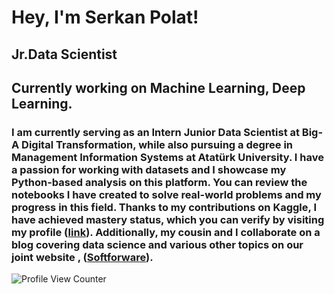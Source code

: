 Hey, I'm Serkan Polat!  
=============================

Jr.Data Scientist
------------------------------------
Currently working on Machine Learning, Deep Learning.
------------------------------------
### I am currently serving as an Intern Junior Data Scientist at Big-A Digital Transformation, while also pursuing a degree in Management Information Systems at Atatürk University. I have a passion for working with datasets and I showcase my Python-based analysis on this platform. You can review the notebooks I have created to solve real-world problems and my progress in this field. Thanks to my contributions on Kaggle, I have achieved mastery status, which you can verify by visiting my profile ([link](https://www.kaggle.com/serkanp)). Additionally, my cousin and I collaborate on a blog covering data science and various other topics on our joint website , ([Softforware](https://softforware.tech/)).

![Profile View Counter](https://komarev.com/ghpvc/?username=serkannpolatt)












